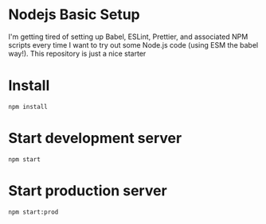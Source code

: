 # Nodejs Basic Setup
I'm getting tired of setting up Babel, ESLint, Prettier, and associated NPM scripts every time I want to try out some Node.js code (using ESM the babel way!). This repository is just a nice starter

# Install
```npm install```

# Start development server
```npm start```

# Start production server
```npm start:prod```
